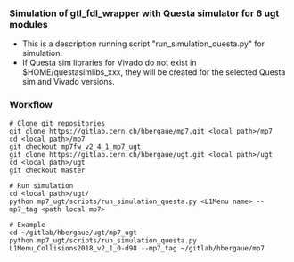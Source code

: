 ### Simulation of gtl_fdl_wrapper with Questa simulator for 6 ugt modules ###

* This is a description running script "run_simulation_questa.py" for simulation.
* If Questa sim libraries for Vivado do not exist in $HOME/questasimlibs_xxx, they will be created for the selected Questa sim and Vivado versions.

### Workflow ###
    # Clone git repositories
    git clone https://gitlab.cern.ch/hbergaue/mp7.git <local path>/mp7
    cd <local path>/mp7
    git checkout mp7fw_v2_4_1_mp7_ugt
    git clone https://gitlab.cern.ch/hbergaue/ugt.git <local path>/ugt
    cd <local path>/ugt
    git checkout master

    # Run simulation
    cd <local path>/ugt/
    python mp7_ugt/scripts/run_simulation_questa.py <L1Menu name> --mp7_tag <path local mp7>
    
    # Example
    cd ~/gitlab/hbergaue/ugt/mp7_ugt
    python mp7_ugt/scripts/run_simulation_questa.py L1Menu_Collisions2018_v2_1_0-d98 --mp7_tag ~/gitlab/hbergaue/mp7
